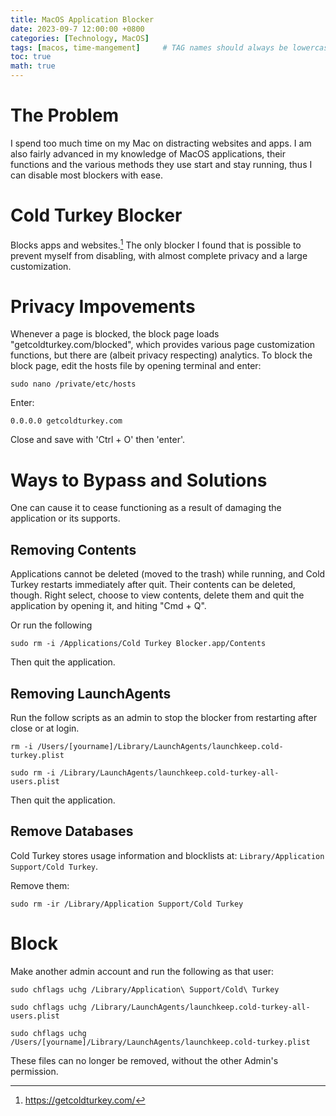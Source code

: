 ```yaml
---
title: MacOS Application Blocker 
date: 2023-09-7 12:00:00 +0800
categories: [Technology, MacOS]
tags: [macos, time-mangement]     # TAG names should always be lowercase
toc: true
math: true
---
```


# The Problem 
I spend too much time on my Mac on distracting websites and apps. I am also fairly advanced in my knowledge of MacOS applications, their functions and the various methods they use start and stay running, thus I can disable most blockers with ease.

# Cold Turkey Blocker 
Blocks apps and websites.[^1] The only blocker I found that is possible to prevent myself from disabling, with almost complete privacy and a large customization.

# Privacy Impovements
Whenever a page is blocked, the block page loads "getcoldturkey.com/blocked", which provides various page customization functions, but there are (albeit privacy respecting) analytics. To block the block page, edit the hosts file by opening terminal and enter: 

```
sudo nano /private/etc/hosts
```

Enter:

```
0.0.0.0 getcoldturkey.com
```

Close and save with 'Ctrl + O' then 'enter'.

# Ways to Bypass and Solutions
One can cause it to cease functioning as a result of damaging the application or its supports.

## Removing Contents 
Applications cannot be deleted (moved to the trash) while running, and Cold Turkey restarts immediately after quit. Their contents can be deleted, though. Right select, choose to view contents, delete them and quit the application by opening it, and hiting "Cmd + Q".

Or run the following 

```
sudo rm -i /Applications/Cold Turkey Blocker.app/Contents
```

Then quit the application.

## Removing LaunchAgents
Run the follow scripts as an admin to stop the blocker from restarting after close or at login.
```
rm -i /Users/[yourname]/Library/LaunchAgents/launchkeep.cold-turkey.plist
```
```
sudo rm -i /Library/LaunchAgents/launchkeep.cold-turkey-all-users.plist
```

Then quit the application.

## Remove Databases 
Cold Turkey stores usage information and blocklists at: `Library/Application Support/Cold Turkey`.

Remove them:
```
sudo rm -ir /Library/Application Support/Cold Turkey
```

# Block 
Make another admin account and run the following as that user:

```
sudo chflags uchg /Library/Application\ Support/Cold\ Turkey
```
```
sudo chflags uchg /Library/LaunchAgents/launchkeep.cold-turkey-all-users.plist
```
```
sudo chflags uchg /Users/[yourname]/Library/LaunchAgents/launchkeep.cold-turkey.plist
```

These files can no longer be removed, without the other Admin's permission.

[^1]: https://getcoldturkey.com/
